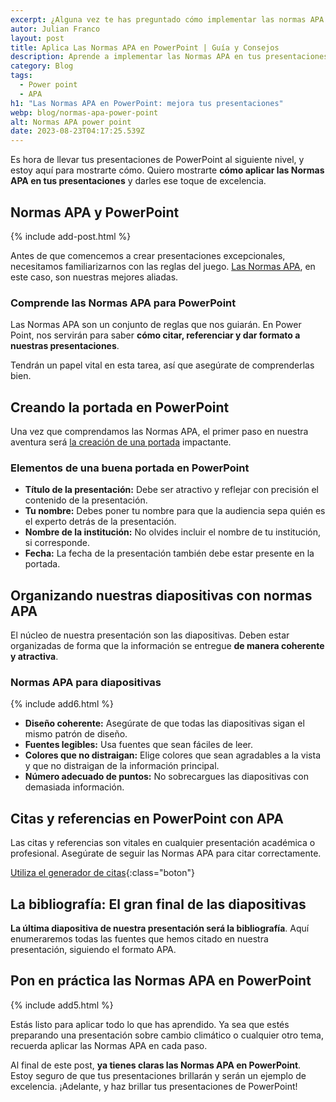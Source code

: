 ```yaml
---
excerpt: ¿Alguna vez te has preguntado cómo implementar las normas APA en PowerPoint? Estas normas, reconocidas y respetadas en el mundo académico, también aplican a tus presentaciones digitales.
autor: Julian Franco
layout: post
title: Aplica Las Normas APA en PowerPoint | Guía y Consejos
description: Aprende a implementar las Normas APA en tus presentaciones de PowerPoint. Descubre cómo crear portadas, citas y bibliografías. ¡Haz clic para saber más!
category: Blog
tags:
  - Power point
  - APA
h1: "Las Normas APA en PowerPoint: mejora tus presentaciones"
webp: blog/normas-apa-power-point
alt: Normas APA power point
date: 2023-08-23T04:17:25.539Z
---
```

Es hora de llevar tus presentaciones de PowerPoint al siguiente nivel, y estoy aquí para mostrarte cómo. Quiero mostrarte **cómo aplicar las Normas APA en tus presentaciones** y darles ese toque de excelencia.

## Normas APA y PowerPoint

{% include add-post.html %}

Antes de que comencemos a crear presentaciones excepcionales, necesitamos familiarizarnos con las reglas del juego. [Las Normas APA]({{'normas-apa'|relative_url}}), en este caso, son nuestras mejores aliadas.

### Comprende las Normas APA para PowerPoint

Las Normas APA son un conjunto de reglas que nos guiarán. En Power Point, nos servirán para saber **cómo citar, referenciar y dar formato a nuestras presentaciones**.

Tendrán un papel vital en esta tarea, así que asegúrate de comprenderlas bien.

## Creando la portada en PowerPoint

Una vez que comprendamos las Normas APA, el primer paso en nuestra aventura será [la creación de una portada]({{'portada-trabajo-escrito'|relative_url}}) impactante.

### Elementos de una buena portada en PowerPoint

* **Título de la presentación:** Debe ser atractivo y reflejar con precisión el contenido de la presentación.
* **Tu nombre:** Debes poner tu nombre para que la audiencia sepa quién es el experto detrás de la presentación.
* **Nombre de la institución:** No olvides incluir el nombre de tu institución, si corresponde.
* **Fecha:** La fecha de la presentación también debe estar presente en la portada.

## Organizando nuestras diapositivas con normas APA

El núcleo de nuestra presentación son las diapositivas. Deben estar organizadas de forma que la información se entregue **de manera coherente y atractiva**.

### Normas APA para diapositivas

{% include add6.html %}

* **Diseño coherente:** Asegúrate de que todas las diapositivas sigan el mismo patrón de diseño.
* **Fuentes legibles:** Usa fuentes que sean fáciles de leer.
* **Colores que no distraigan:** Elige colores que sean agradables a la vista y que no distraigan de la información principal.
* **Número adecuado de puntos:** No sobrecargues las diapositivas con demasiada información.

## Citas y referencias en PowerPoint con APA

Las citas y referencias son vitales en cualquier presentación académica o profesional. Asegúrate de seguir las Normas APA para citar correctamente.

[Utiliza el generador de citas]({{'generador-citas-apa'|relative_url}}){:class="boton"}

## La bibliografía: El gran final de las diapositivas

**La última diapositiva de nuestra presentación será la bibliografía**. Aquí enumeraremos todas las fuentes que hemos citado en nuestra presentación, siguiendo el formato APA.

## Pon en práctica las Normas APA en PowerPoint

{% include add5.html %}

Estás listo para aplicar todo lo que has aprendido. Ya sea que estés preparando una presentación sobre cambio climático o cualquier otro tema, recuerda aplicar las Normas APA en cada paso.

Al final de este post, **ya tienes claras las Normas APA en PowerPoint**. Estoy seguro de que tus presentaciones brillarán y serán un ejemplo de excelencia. ¡Adelante, y haz brillar tus presentaciones de PowerPoint!
